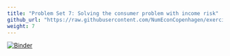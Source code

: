 ```yaml
---
title: "Problem Set 7: Solving the consumer problem with income risk"
github_url: "https://raw.githubusercontent.com/NumEconCopenhagen/exercises-2019/master/PS7/problem_set_7.ipynb"
weight: 7
---
```

[![Binder](https://mybinder.org/badge_logo.svg)](https://mybinder.org/v2/gh/NumEconCopenhagen/exercises-2019/master?urlpath=lab/tree/PS7/problem_set_7.ipynb)
